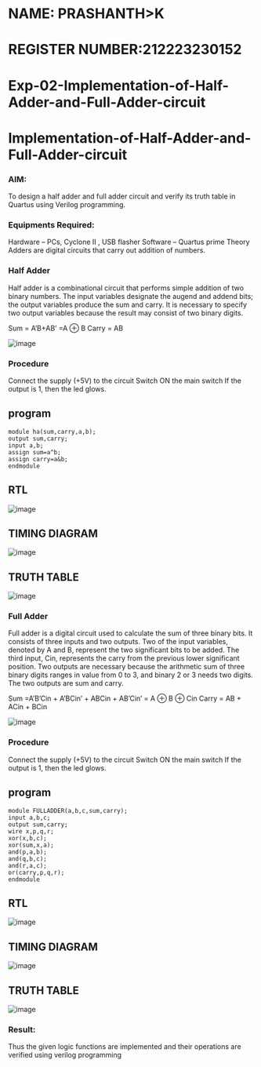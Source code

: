 # NAME: PRASHANTH>K
# REGISTER NUMBER:212223230152

# Exp-02-Implementation-of-Half-Adder-and-Full-Adder-circuit

# Implementation-of-Half-Adder-and-Full-Adder-circuit
### AIM:
To design a half adder and full adder circuit and verify its truth table in Quartus using Verilog programming.

### Equipments Required:
Hardware – PCs, Cyclone II , USB flasher
Software – Quartus prime
Theory
Adders are digital circuits that carry out addition of numbers.

### Half Adder
Half adder is a combinational circuit that performs simple addition of two binary numbers. The input variables designate the augend and addend bits; the output variables produce the sum and carry. It is necessary to specify two output variables because the result may consist of two binary digits.

Sum = A’B+AB’ =A ⊕ B Carry = AB

![image](https://user-images.githubusercontent.com/36288975/163552156-a13e5a56-c638-4110-97d9-8896907c8d25.png) 

### Procedure

Connect the supply (+5V) to the circuit
Switch ON the main switch
If the output is 1, then the led glows.

## program
```
module ha(sum,carry,a,b);
output sum,carry;
input a,b;
assign sum=a^b;
assign carry=a&b;
endmodule
```

## RTL 

![image](https://github.com/kannan-nagaraju/Exp-02-Implementation-of-Half-Adder-and-Full-Adder-circuit/assets/145742755/bd2e465c-08ca-4140-ba6a-6e0a0433fbda)

## TIMING DIAGRAM

![image](https://github.com/kannan-nagaraju/Exp-02-Implementation-of-Half-Adder-and-Full-Adder-circuit/assets/145742755/fd600a31-f7dc-43c0-88e1-8ab62e68999d)

## TRUTH TABLE


![image](https://github.com/kannan-nagaraju/Exp-02-Implementation-of-Half-Adder-and-Full-Adder-circuit/assets/145742755/4d8f96d2-dbfc-4659-af27-0e31db87a8e2)




### Full Adder
Full adder is a digital circuit used to calculate the sum of three binary bits. It consists of three inputs and two outputs. Two of the input variables, denoted by A and B, represent the two significant bits to be added. The third input, Cin, represents the carry from the previous lower significant position. Two outputs are necessary because the arithmetic sum of three binary digits ranges in value from 0 to 3, and binary 2 or 3 needs two digits. The two outputs are sum and carry.

Sum =A’B’Cin + A’BCin’ + ABCin + AB’Cin’ = A ⊕ B ⊕ Cin Carry = AB + ACin + BCin

![image](https://user-images.githubusercontent.com/36288975/163552057-b3547877-6d07-45b4-b7e0-bcfebfad9e1d.png)

### Procedure

Connect the supply (+5V) to the circuit
Switch ON the main switch
If the output is 1, then the led glows.

## program
```
module FULLADDER(a,b,c,sum,carry);
input a,b,c;
output sum,carry;
wire x,p,q,r;
xor(x,b,c);
xor(sum,x,a);
and(p,a,b);
and(q,b,c);
and(r,a,c);
or(carry,p,q,r);
endmodule
```
## RTL
![image](https://github.com/kannan-nagaraju/Exp-02-Implementation-of-Half-Adder-and-Full-Adder-circuit/assets/145742755/b34705cc-8d48-43be-8d83-e394f3346a2c)

## TIMING DIAGRAM
![image](https://github.com/kannan-nagaraju/Exp-02-Implementation-of-Half-Adder-and-Full-Adder-circuit/assets/145742755/a34b09ca-9646-47e5-834d-e9e603964b07)

## TRUTH TABLE
![image](https://github.com/kannan-nagaraju/Exp-02-Implementation-of-Half-Adder-and-Full-Adder-circuit/assets/145742755/290a19aa-5b07-4008-8f1a-9ee8ee18d58a)


### Result:
Thus the given logic functions are implemented and their operations are verified using verilog programming
